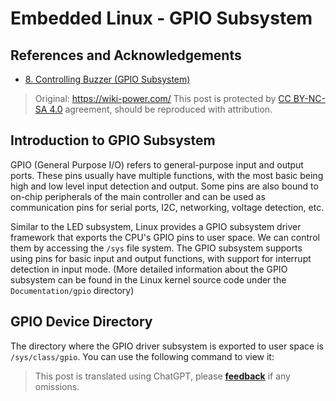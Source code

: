 # Embedded Linux - GPIO Subsystem

## References and Acknowledgements

- [8. Controlling Buzzer (GPIO Subsystem)](https://doc.embedfire.com/linux/stm32mp1/linux_base/en/latest/linux_app/gpio_subsystem/gpio_subsystem.html)

> Original: <https://wiki-power.com/>
> This post is protected by [CC BY-NC-SA 4.0](https://creativecommons.org/licenses/by/4.0/deed.en) agreement, should be reproduced with attribution.

## Introduction to GPIO Subsystem

GPIO (General Purpose I/O) refers to general-purpose input and output ports. These pins usually have multiple functions, with the most basic being high and low level input detection and output. Some pins are also bound to on-chip peripherals of the main controller and can be used as communication pins for serial ports, I2C, networking, voltage detection, etc.

Similar to the LED subsystem, Linux provides a GPIO subsystem driver framework that exports the CPU's GPIO pins to user space. We can control them by accessing the `/sys` file system. The GPIO subsystem supports using pins for basic input and output functions, with support for interrupt detection in input mode. (More detailed information about the GPIO subsystem can be found in the Linux kernel source code under the `Documentation/gpio` directory)

## GPIO Device Directory

The directory where the GPIO driver subsystem is exported to user space is `/sys/class/gpio`. You can use the following command to view it:

> This post is translated using ChatGPT, please [**feedback**](https://github.com/linyuxuanlin/Wiki_MkDocs/issues/new) if any omissions.